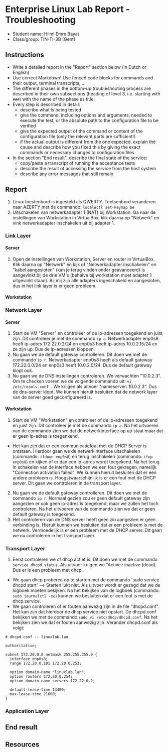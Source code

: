 # Enterprise Linux Lab Report - Troubleshooting

- Student name: Hilmi Emre Bayat
- Class/group: TIN-TI-3B (Gent)

## Instructions

- Write a detailed report in the "Report" section below (in Dutch or English)
- Use correct Markdown! Use fenced code blocks for commands and their output, terminal transcripts, ...
- The different phases in the bottom-up troubleshooting process are described in their own subsections (heading of level 3, i.e. starting with `###`) with the name of the phase as title.
- Every step is described in detail:
    - describe what is being tested
    - give the command, including options and arguments, needed to execute the test, or the absolute path to the configuration file to be verified
    - give the expected output of the command or content of the configuration file (only the relevant parts are sufficient!)
    - if the actual output is different from the one expected, explain the cause and describe how you fixed this by giving the exact commands or necessary changes to configuration files
- In the section "End result", describe the final state of the service:
    - copy/paste a transcript of running the acceptance tests
    - describe the result of accessing the service from the host system
    - describe any error messages that still remain

## Report
1. Linux toestenbord is ingesteld als QWERTY. Toetsenbord veranderen naar AZERTY met de commando:  `localectl set-keymap be`
2. Uitschakelen van netwerkadapter 1 (NAT) bij Workstation: Ga naar de instellingen van Workstation in VirtualBox, klik daarna op "Netwerk" en vink netwerkadapter inschakelen uit bij adapter 1.
### Link Layer
#### Server
1. Open de instellingen van Workstation, Server en router in VirtualBox. Klik daarna op "Netwerk" en kijk of "Netwerkadapter inschakelen" en "kabel aangesloten" (kan je terug vinden onder geavanceerd) is aangevinkt bij de drie VM's (behalve bij workstation moet adapter 1 uitgevinkt staan). Bij mij zijn alle adapters ingeschakeld en aangesloten, dus in het link layer is er geen probleem. 
#### Workstation
### Network Layer
#### Server
1. Start de VM "Server" en controleer of de ip-adressen toegekend en juist zijn. Dit controleer je met de commando `ip a`. Netwerkadapter enp0s8 heeft ip-adres 172.22.0.2/24 en enp0s3 heeft ip-adres 10.0.2.15/24 en ze zijn up. Dus de ip-adressen kloppen.
2. Nu gaan we de default gateway controlleren. Dit doen we met de commando `ip r`. Netwerkadapter enp0s8 heeft als default gateway 172.22.0.0/24 en enp0s3 heeft 10.0.2.0/24. Dus de default gateway klopt ook.
3. Nu gaan we de DNS instellingen controleren. We verwachten "10.0.2.3". Om te checken voeren we de volgende commando uit: `vi /etc/resolv.conf `. We krijgen als uitvoer "nameserver: 10.0.2.3". Dus de dns-server klopt.
We kunnen hieruit besluiten dat de network layer van de server goed geconfigureerd is.
#### Workstation
1. Start de VM "Workstation" en controleer of de ip-adressen toegekend en juist zijn. Dit controleer je met de commando `ip a`. Na het uitvoeren van de commando zien we dat de netwerkinterface op up staat maar dat er geen ip-adres is toegenkend.
- Het kan zijn dat er een communicatiefout met de DHCP Server is ontstaan. Hierdoor gaan we de netwerkinterface uitschakelen (commando: `ifdown enp0s8`) en terug inschakelen (commando: `ifup enp0s8`) en kijken of er dan een ip-adres wordt toegekend. Na het terug in schakelen van de interface hebben we een fout gekregen, namelijk "Connection activation failed". We kunnen hieruit besluiten dat er een andere probleem is. Hoogstwaarschijnlijk is er een fout met de DHCP server. Dit gaan we controleren in de transport layer.
2. Nu gaan we de default gateway controlleren. Dit doen we met de commando `ip r`. Normaal gezien zou er geen default gateway zijn aangezien er ook geen ip-adres is toegekend, maar we zullen het toch controleren. Na het uitvoeren van de commando zien we dat er geen default gateway is toegekend.
3. Het controleren van de DNS server heeft geen zin aangezien er geen verbinding is.
Hieruit kunnen we besluiten dat er een probleem is met de netwerk. Vermoedelijk is er een probleem met de DHCP server. Dit gaan we nu controleren in het transport layer.

### Transport Layer
1. Eerst controleren we of dhcp actief is. Dit doen we met de commando `service dhcpd status`.  Als uitvoer krijgen we "Active : inactive (dead). Dus er is een probleem met dhcp.
- We gaan dhcp proberen op te starten met de commando 'sudo service dhcpd start' --> Starten lukt niet. Als uitvoer wordt er gezegd dat we de logboek moeten bekijken. Na het bekijken van de logboek (commando: `sudo journalctl -xe`) kunnen we besluiten dat er een fout is met de dhcp.service.
- We gaan controleren of er fouten aanwezig zijn in de file "dhcpd.conf". Het kan zijn dat hierdoor de dhcp service niet opstart. De dhcpd.conf bekijken we met de commando `sudo vi /etc/dhcp/dhcpd.conf`. Na het bekijken zien we dat er fouten aanwezig zijn. Verander dhcpd.conf als volgt:
```
# dhcpd.conf -- linuxlab.lan

authoritative;

subnet 172.20.0.0 netmask 255.255.255.0 {
  interface enp0s8;
  range 172.20.0.101 172.20.0.253;

  option domain-name "linuxlab.lan";
  option routers 172.20.0.254;
  option domain-name-servers 172.22.0.2;

  default-lease-time 14400;
  max-lease-time 21600;
}

```

### Application Layer
## End result

## Resources

